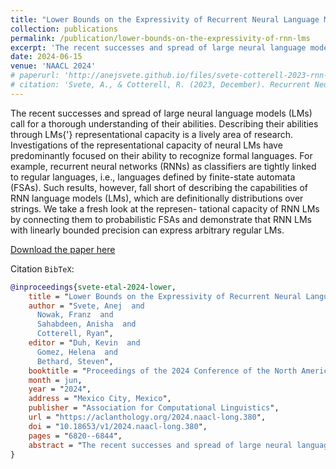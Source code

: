 ```yaml
---
title: "Lower Bounds on the Expressivity of Recurrent Neural Language Models"
collection: publications
permalink: /publication/lower-bounds-on-the-expressivity-of-rnn-lms
excerpt: 'The recent successes and spread of large neural language models (LMs) call for a thorough understanding of their abilities. Describing their abilities through LMs representational capacity is a lively area of research. Investigations of the representational capacity of neural LMs have predominantly focused on their ability to recognize formal languages. For example, recurrent neural networks (RNNs) as classifiers are tightly linked to regular languages, i.e., languages defined by finite-state automata (FSAs). Such results, however, fall short of describing the capabilities of RNN language models (LMs), which are definitionally distributions over strings. We take a fresh look at the represen- tational capacity of RNN LMs by connecting them to probabilistic FSAs and demonstrate that RNN LMs with linearly bounded precision can express arbitrary regular LMs.'
date: 2024-06-15
venue: 'NAACL 2024'
# paperurl: 'http://anejsvete.github.io/files/svete-cotterell-2023-rnn-lm-as-dpfsa.pdf'
# citation: 'Svete, A., & Cotterell, R. (2023, December). Recurrent Neural Language Models as Probabilistic Finite-state Automata. Proceedings of the 2023 Conference on Empirical Methods in Natural Language Processing. Singapore, Singapore: Association for Computational Linguistics.'
---
```

The recent successes and spread of large neural language models (LMs) call for a thorough understanding of their abilities. Describing their abilities through LMs{'} representational capacity is a lively area of research. Investigations of the representational capacity of neural LMs have predominantly focused on their ability to recognize formal languages. For example, recurrent neural networks (RNNs) as classifiers are tightly linked to regular languages, i.e., languages defined by finite-state automata (FSAs). Such results, however, fall short of describing the capabilities of RNN language models (LMs), which are definitionally distributions over strings. We take a fresh look at the represen- tational capacity of RNN LMs by connecting them to probabilistic FSAs and demonstrate that RNN LMs with linearly bounded precision can express arbitrary regular LMs.

[Download the paper here](https://aclanthology.org/2024.naacl-long.380.pdf)

Citation `BibTeX`:
``` bibtex
@inproceedings{svete-etal-2024-lower,
    title = "Lower Bounds on the Expressivity of Recurrent Neural Language Models",
    author = "Svete, Anej  and
      Nowak, Franz  and
      Sahabdeen, Anisha  and
      Cotterell, Ryan",
    editor = "Duh, Kevin  and
      Gomez, Helena  and
      Bethard, Steven",
    booktitle = "Proceedings of the 2024 Conference of the North American Chapter of the Association for Computational Linguistics: Human Language Technologies (Volume 1: Long Papers)",
    month = jun,
    year = "2024",
    address = "Mexico City, Mexico",
    publisher = "Association for Computational Linguistics",
    url = "https://aclanthology.org/2024.naacl-long.380",
    doi = "10.18653/v1/2024.naacl-long.380",
    pages = "6820--6844",
    abstract = "The recent successes and spread of large neural language models (LMs) call for a thorough understanding of their abilities. Describing their abilities through LMs{'} representational capacity is a lively area of research. Investigations of the representational capacity of neural LMs have predominantly focused on their ability to recognize formal languages. For example, recurrent neural networks (RNNs) as classifiers are tightly linked to regular languages, i.e., languages defined by finite-state automata (FSAs). Such results, however, fall short of describing the capabilities of RNN language models (LMs), which are definitionally distributions over strings. We take a fresh look at the represen- tational capacity of RNN LMs by connecting them to probabilistic FSAs and demonstrate that RNN LMs with linearly bounded precision can express arbitrary regular LMs.",
}
```